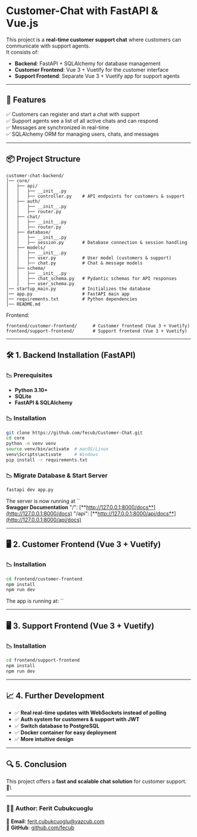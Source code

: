 # Customer-Chat with FastAPI & Vue.js

This project is a **real-time customer support chat** where customers can communicate with support agents.\
It consists of:

- **Backend**: FastAPI + SQLAlchemy for database management
- **Customer Frontend**: Vue 3 + Vuetify for the customer interface
- **Support Frontend**: Separate Vue 3 + Vuetify app for support agents

---

## 🚀 **Features**

✅ Customers can register and start a chat with support\
✅ Support agents see a list of all active chats and can respond\
✅ Messages are synchronized in real-time\
✅ SQLAlchemy ORM for managing users, chats, and messages

---

## 📦 **Project Structure**

```plaintext
customer-chat-backend/
│── core/
│   ├── api/
│   │   ├── __init__.py
│   │   ├── controller.py    # API endpoints for customers & support
│   ├── auth/
│   │   ├── __init__.py
│   │   ├── router.py
│   ├── chat/
│   │   ├── __init__.py
│   │   ├── router.py
│   ├── database/
│   │   ├── __init__.py
│   │   ├── session.py       # Database connection & session handling
│   ├── models/
│   │   ├── __init__.py
│   │   ├── user.py          # User model (customers & support)
│   │   ├── chat.py          # Chat & message models
│   ├── schema/
│   │   ├── __init__.py
│   │   ├── chat_schema.py   # Pydantic schemas for API responses
│   │   ├── user_schema.py
│── startup_main.py          # Initializes the database
│── app.py                   # FastAPI main app
│── requirements.txt         # Python dependencies
│── README.md
```

Frontend:

```plaintext
frontend/customer-frontend/      # Customer frontend (Vue 3 + Vuetify)
frontend/support-frontend/       # Support frontend (Vue 3 + Vuetify)
```

---

## 🛠 **1️. Backend Installation (FastAPI)**

### **📉 Prerequisites**

- **Python 3.10+**
- **SQLite**
- **FastAPI & SQLAlchemy**

### **📉 Installation**

```bash
git clone https://github.com/fecub/Customer-Chat.git
cd core
python -m venv venv
source venv/bin/activate  # macOS/Linux
venv\Scripts\activate     # Windows
pip install -r requirements.txt
```

### **📉 Migrate Database & Start Server**

```bash
fastapi dev app.py
```

The server is now running at ``\
**Swagger Documentation**
"/": [**http://127.0.0.1:8000/docs**](http://127.0.0.1:8000/docs)
"/api": [**http://127.0.0.1:8000/api/docs**](http://127.0.0.1:8000/api/docs)

---

## 🖥 **2️. Customer Frontend (Vue 3 + Vuetify)**

### **📉 Installation**

```bash
cd frontend/customer-frontend
npm install
npm run dev
```

The app is running at: ``

---

## 🖥 **3️. Support Frontend (Vue 3 + Vuetify)**

### **📉 Installation**

```bash
cd frontend/support-frontend
npm install
npm run dev
```

---

## 📈 **4. Further Development**

- ✅ **Real real-time updates with WebSockets instead of polling**
- ✅ **Auth system for customers & support with JWT**
- ✅ **Switch database to PostgreSQL**
- ✅ **Docker container for easy deployment**
- ✅ **More intuitive design**

---

## 🔍 **5. Conclusion**

This project offers a **fast and scalable chat solution** for customer support. 🚀\

---

### **👨‍💻 Author: Ferit Cubukcuoglu**

💎 **Email**: [ferit.cubukcuoglu@yazcub.com](mailto:ferit.cubukcuoglu@yazcub.com)\
🔗 **GitHub**: [github.com/fecub](https://github.com/fecub)
